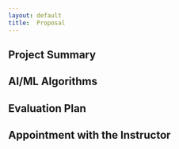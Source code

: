 ```yaml
---
layout:	default
title:	Proposal
---
```


## Project Summary

## AI/ML Algorithms

## Evaluation Plan

## Appointment with the Instructor

